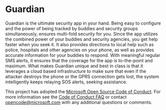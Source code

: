 # Guardian
Guardian is the ultimate security app in your hand. Being easy to configure and the power of being tracked by buddies and security groups simultaneously, ensures multi-fold security for you. Since the app utilizes the combined power of your buddies and security agencies, you get help faster when you seek it. It also provides directions to local help such as police, hospitals and other agencies on your phone, as well as provides accurate information for your buddies to respond. With meaningful regular SMS alerts, it ensures that the coverage for the app is to-the-point and maximum. What makes Guardian unique and best in class is that it leverages a cloud based infrastructure to make sure that even if the attacker destroys the phone or the GPRS connection gets lost, the system intelligently keeps relaying SOS alerts, seeking assistance. 

This project has adopted the [Microsoft Open Source Code of Conduct](https://opensource.microsoft.com/codeofconduct/). For more information see the [Code of Conduct FAQ](https://opensource.microsoft.com/codeofconduct/faq/) or contact [opencode@microsoft.com](mailto:opencode@microsoft.com) with any additional questions or comments.
